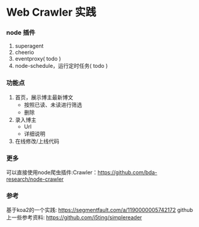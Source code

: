 # Web Crawler 实践

### node 插件
1. superagent
2. cheerio
3. eventproxy( todo )
4. node-schedule，运行定时任务( todo )

### 功能点
1. 首页，展示博主最新博文
   - 按照已读、未读进行筛选
   - 删除
2. 录入博主
   - Url
   - 详细说明
3. 在线修改/上线代码


### 更多
可以直接使用node爬虫插件:Crawler：https://github.com/bda-research/node-crawler

### 参考
基于koa2的一个实践: https://segmentfault.com/a/1190000005742172
github上一些参考资料:
https://github.com/i5ting/simplereader

